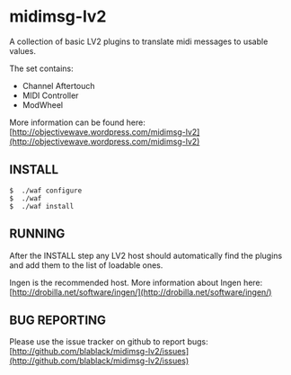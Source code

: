 midimsg-lv2
===========

A collection of basic LV2 plugins to translate midi messages to usable values.

The set contains:
- Channel Aftertouch
- MIDI Controller
- ModWheel

More information can be found here:
[http://objectivewave.wordpress.com/midimsg-lv2](http://objectivewave.wordpress.com/midimsg-lv2)


INSTALL
-------

	$  ./waf configure
	$  ./waf 
	$  ./waf install


RUNNING
-------

After the INSTALL step any LV2 host should automatically find the plugins and add them to the list of loadable ones.

Ingen is the recommended host.
More information about Ingen here: [http://drobilla.net/software/ingen/](http://drobilla.net/software/ingen/)


BUG REPORTING
-------------
Please use the issue tracker on github to report bugs:
[http://github.com/blablack/midimsg-lv2/issues](http://github.com/blablack/midimsg-lv2/issues)



